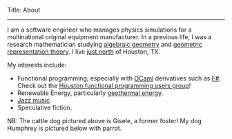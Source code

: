 Title: About
 
---
<?# Figure 
  Src="/images/mit-gisele-w300-h400.jpg"
?>
<?#/ Figure ?>

I am a software engineer who manages physics simulations 
for a multinational original equipment manufacturer. 
In a previous life, I was a research mathematician 
studying [algebraic geometry](https://www.maths.ox.ac.uk/about-us/departmental-art/theory/algebraic-geometry) 
and [geometric representation theory](https://en.wikipedia.org/wiki/Geometric_Langlands_correspondence).
I live [just north](https://www.google.com/maps/search/?api=1&query=The+Woodlands,+TX) 
of Houston, TX.

My interests include: 
* Functional programming, especially with
   [OCaml](https://ocaml.org/) derivatives such as 
   [F#](https://fsharp.org/). 
   Check out the 
   [Houston functional programming users group](https://hfpug.org/)! 
* Renewable Energy, particularly [geothermal energy](https://energy.sandia.gov/programs/renewable-energy/geothermal-research/).
* [Jazz music](https://www.aacmchicago.org/).
* Speculative fiction.

NB: The cattle dog pictured above is Gisele, a former foster! 
My dog Humphrey is pictured below with parrot.
<?# Figure 
  Src="/images/humphrey-w300-h400.jpg"
?>
<?#/ Figure ?>


